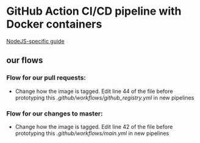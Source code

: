 # GitHub Action CI/CD pipeline with Docker containers
[NodeJS-specific guide](https://docs.docker.com/language/nodejs/configure-ci-cd/)
## our flows
### Flow for our pull requests:
- Change how the image is tagged. Edit line 44 of the file before prototyping this *.github/workflows/github_registry.yml* in new pipelines
### Flow for our changes to master: 
- Change how the image is tagged. Edit line 42 of the file before prototyping this *.github/workflows/main.yml* in new pipelines